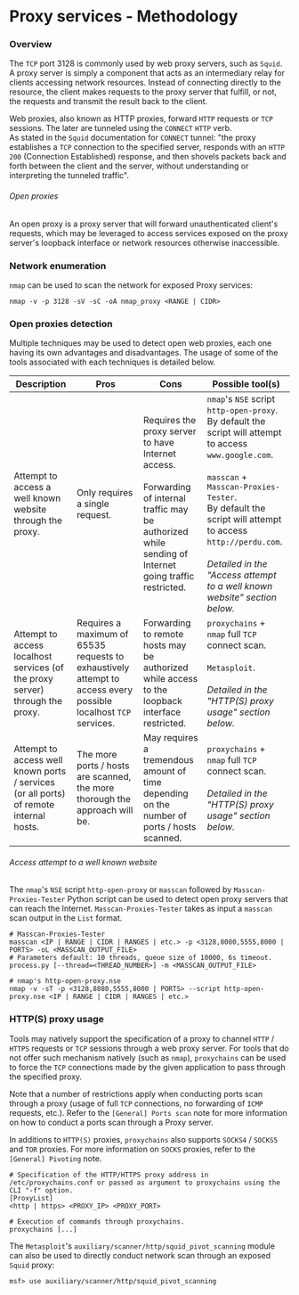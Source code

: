 # Proxy services - Methodology

### Overview

The `TCP` port 3128 is commonly used by web proxy servers, such as `Squid`. A
proxy server is simply a component that acts as an intermediary relay for
clients accessing network resources. Instead of connecting directly to the
resource, the client makes requests to the proxy server that fulfill, or not,
the requests and transmit the result back to the client.

Web proxies, also known as HTTP proxies, forward `HTTP` requests or `TCP`
sessions. The later are tunneled using the `CONNECT` `HTTP` verb.   
As stated in the `Squid` documentation for `CONNECT` tunnel: "the proxy
establishes a `TCP` connection to the specified server, responds with an `HTTP
200` (Connection Established) response, and then shovels packets back and forth
between the client and the server, without understanding or interpreting the
tunneled traffic".

###### Open proxies

An open proxy is a proxy server that will forward unauthenticated client's
requests, which may be leveraged to access services exposed on the proxy
server's loopback interface or network resources otherwise inaccessible.   

### Network enumeration

`nmap` can be used to scan the network for exposed Proxy services:

```
nmap -v -p 3128 -sV -sC -oA nmap_proxy <RANGE | CIDR>
```

### Open proxies detection

Multiple techniques may be used to detect open web proxies, each one having
its own advantages and disadvantages. The usage of some of the tools associated
with each techniques is detailed below.

| Description | Pros | Cons | Possible tool(s) |
|-------------|------|------|------------------|
| Attempt to access a well known website through the proxy. | Only requires a single request. | Requires the proxy server to have Internet access. <br><br> Forwarding of internal traffic may be authorized while sending of Internet going traffic restricted. | `nmap`'s `NSE` script `http-open-proxy`. <br> By default the script will attempt to access `www.google.com`. <br><br> `masscan` + `Masscan-Proxies-Tester`. <br> By default the script will attempt to access `http://perdu.com`. <br><br> *Detailed in the "Access attempt to a well known website" section below.* |
| Attempt to access localhost services (of the proxy server) through the proxy. | Requires a maximum of 65535 requests to exhaustively attempt to access every possible localhost `TCP` services. | Forwarding to remote hosts may be authorized while access to the loopback interface restricted. | `proxychains` + `nmap` full `TCP` connect scan. <br><br> `Metasploit`. <br><br> *Detailed in the "HTTP(S) proxy usage" section below.* |
| Attempt to access well known ports / services (or all ports) of remote internal hosts. | The more ports / hosts are scanned, the more thorough the approach will be. | May requires a tremendous amount of time depending on the number of ports / hosts scanned. | `proxychains` + `nmap` full `TCP` connect scan. <br><br> *Detailed in the "HTTP(S) proxy usage" section below.* |

###### Access attempt to a well known website

The `nmap`'s `NSE` script `http-open-proxy` or `masscan` followed by
`Masscan-Proxies-Tester` Python script can be used to detect open proxy servers
that can reach the Internet. `Masscan-Proxies-Tester` takes as input a
`masscan` scan output in the `List` format.

```
# Masscan-Proxies-Tester
masscan <IP | RANGE | CIDR | RANGES | etc.> -p <3128,8080,5555,8000 | PORTS> -oL <MASSCAN_OUTPUT_FILE>
# Parameters default: 10 threads, queue size of 10000, 6s timeout.
process.py [--thread=<THREAD_NUMBER>] -m <MASSCAN_OUTPUT_FILE>

# nmap's http-open-proxy.nse
nmap -v -sT -p <3128,8080,5555,8000 | PORTS> --script http-open-proxy.nse <IP | RANGE | CIDR | RANGES | etc.>
```

### HTTP(S) proxy usage

Tools may natively support the specification of a proxy to channel `HTTP` /
`HTTPS` requests or `TCP` sessions through a web proxy server. For tools that
do not offer such mechanism natively (such as `nmap`), `proxychains` can be
used to force the `TCP` connections made by the given application to pass
through the specified proxy.

Note that a number of restrictions apply when conducting ports scan through a
proxy (usage of full `TCP` connections, no forwarding of `ICMP` requests,
etc.). Refer to the `[General] Ports scan` note for more information on how to
conduct a ports scan through a Proxy server.

In additions to `HTTP(S)` proxies, `proxychains` also supports `SOCKS4` /
`SOCKS5` and `TOR` proxies. For more information on `SOCKS` proxies, refer to
the `[General] Pivoting` note.

```
# Specification of the HTTP/HTTPS proxy address in /etc/proxychains.conf or passed as argument to proxychains using the CLI "-f" option.
[ProxyList]
<http | https> <PROXY_IP> <PROXY_PORT>

# Execution of commands through proxychains.
proxychains [...]
```

The `Metasploit`'s `auxiliary/scanner/http/squid_pivot_scanning` module can
also be used to directly conduct network scan through an exposed `Squid`
proxy:

```
msf> use auxiliary/scanner/http/squid_pivot_scanning
```
